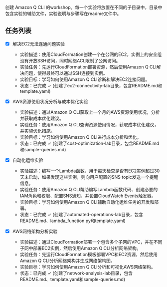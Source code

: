 创建 Amazon Q CLI 的workshop。每一个实验将放置在不同的子目录中，目录中包含实验的辅助文件，实验说明与步骤写在readme文件中。

## 任务列表

- [x] 解决EC2无法连通问题实验
  - 实验描述：使用CloudFormation创建一个在公网的EC2，实例上的安全组没有开放SSH访问，同时网络ACL限制了公网访问。
  - 实验任务：先运行CloudFormation部署资源，然后使用Amazon Q CLI解决问题，使得最终可以通过SSH连接到实例。
  - 实验目标：学习如何使用Amazon Q CLI诊断和解决EC2连接问题。
  - 状态：已完成 ✓ (创建了ec2-connectivity-lab目录，包含README.md和template.yaml)

- [x] AWS资源使用状况分析与成本优化实验
  - 实验描述：通过Amazon Q CLI获取上一个月的AWS资源使用状况，分析并获取成本优化建议。
  - 实验任务：使用Amazon Q CLI查询资源使用情况，获取成本优化建议，并实施优化措施。
  - 实验目标：学习如何使用Amazon Q CLI进行成本分析和优化。
  - 状态：已完成 ✓ (创建了cost-optimization-lab目录，包含README.md和sample-queries.md)

- [x] 自动化运维实验
  - 实验描述：编写一个Lambda函数，用于每天检查是否有EC2实例超过30天未启动，如果发现这些实例，则向用户配置的SNS topic发送一个提醒信息。
  - 实验任务：使用Amazon Q CLI帮助编写Lambda函数代码、创建必要的IAM角色和权限、配置SNS通知，并设置CloudWatch Events触发器。
  - 实验目标：学习如何使用Amazon Q CLI辅助自动化运维任务的开发和部署。
  - 状态：已完成 ✓ (创建了automated-operations-lab目录，包含README.md、lambda_function.py和template.yaml)

- [x] AWS网络架构分析实验
  - 实验描述：通过CloudFormation部署一个包含多个子网的VPC，并在不同子网中部署EC2实例，然后使用Amazon Q CLI分析网络架构。
  - 实验任务：先运行CloudFormation模板部署VPC和EC2资源，然后使用Amazon Q CLI分析网络架构并生成网络架构图。
  - 实验目标：学习如何使用Amazon Q CLI分析和可视化AWS网络架构。
  - 状态：已完成 ✓ (创建了network-analysis-lab目录，包含README.md、template.yaml和sample-queries.md)